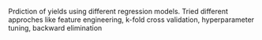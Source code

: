 Prdiction of yields using different regression models.
Tried different approches like feature engineering, k-fold cross validation, hyperparameter tuning, backward elimination
